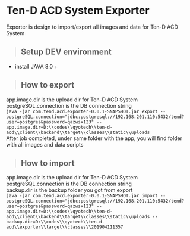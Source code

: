 # Ten-D ACD System Exporter
Exporter is design to import/export all images and data for Ten-D ACD System

> ## Setup DEV environment
- install JAVA 8.0 +

> ## How to export   
app.image.dir is the upload dir for Ten-D ACD System    
postgreSQL.connection is the DB connection string  
``
java -jar com.tend.acd.exporter-0.0.1-SNAPSHOT.jar export --postgreSQL.connection="jdbc:postgresql://192.168.201.110:5432/tend?user=postgres&password=qazwsx123" --app.image.dir=D:\\codes\\qyotech\\ten-d-acd\\client\\backend\\target\\classes\\static\\uploads
``  
After job completed, under same folder with the app, you will find <timestamp> folder with all images and data scripts

> ## How to import  
app.image.dir is the upload dir for Ten-D ACD System    
postgreSQL.connection is the DB connection string  
backup.dir is the backup <timestamp> folder you got from export  
``
java -jar com.tend.acd.exporter-0.0.1-SNAPSHOT.jar import --postgreSQL.connection="jdbc:postgresql://192.168.201.110:5432/tend?user=postgres&password=qazwsx123" --app.image.dir=D:\\codes\\qyotech\\ten-d-acd\\client\\backend\\target\\classes\\static\\uploads --backup.dir=D:\\codes\\qyotech\\ten-d-acd\\exporter\\target\\classes\\201904111357
``  
